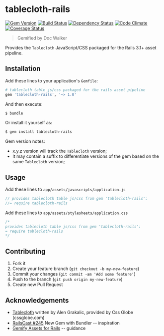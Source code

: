 # tablecloth-rails
[![Gem Version](https://badge.fury.io/rb/tablecloth-rails.png)](http://badge.fury.io/rb/tablecloth-rails)
[![Build Status](https://travis-ci.org/jhx/gem-tablecloth-rails.png?branch=master)](https://travis-ci.org/jhx/gem-tablecloth-rails)
[![Dependency Status](https://gemnasium.com/jhx/gem-tablecloth-rails.png)](https://gemnasium.com/jhx/gem-tablecloth-rails)
[![Code Climate](https://codeclimate.com/github/jhx/gem-tablecloth-rails.png)](https://codeclimate.com/github/jhx/gem-tablecloth-rails)
[![Coverage Status](https://coveralls.io/repos/jhx/gem-tablecloth-rails/badge.png)](https://coveralls.io/r/jhx/gem-tablecloth-rails)

> Gemified by Doc Walker

Provides the `Tablecloth` JavaScript/CSS packaged for the Rails 3.1+ asset pipeline.

## Installation

Add these lines to your application's `Gemfile`:

```rb
# tablecloth table js/css packaged for the rails asset pipeline
gem 'tablecloth-rails', '~> 1.0'
```

And then execute:

```sh
$ bundle
```

Or install it yourself as:

```sh
$ gem install tablecloth-rails
```

Gem version notes:

  - x.y.z version will track the `Tablecloth` version;
  - It may contain a suffix to differentiate versions of the gem based on the same `Tablecloth` version;

## Usage

Add these lines to `app/assets/javascripts/application.js`

```js
// provides tablecloth table js/css from gem 'tablecloth-rails':
//= require tablecloth-rails
```

Add these lines to `app/assets/stylesheets/application.css`

```css
/*
provides tablecloth table js/css from gem 'tablecloth-rails':
= require tablecloth-rails
*/
```

## Contributing

1. Fork it
2. Create your feature branch (`git checkout -b my-new-feature`)
3. Commit your changes (`git commit -am 'Add some feature'`)
4. Push to the branch (`git push origin my-new-feature`)
5. Create new Pull Request

## Acknowledgements

- [Tablecloth](http://cssglobe.com/lab/tablecloth/) written by Alen Grakalic, provided by Css Globe (cssglobe.com)
- [RailsCast #245](http://railscasts.com/episodes/245-new-gem-with-bundler) New Gem with Bundler -- inspiration
- [Gemify Assets for Rails](http://prioritized.net/blog/gemify-assets-for-rails/) -- guidance
